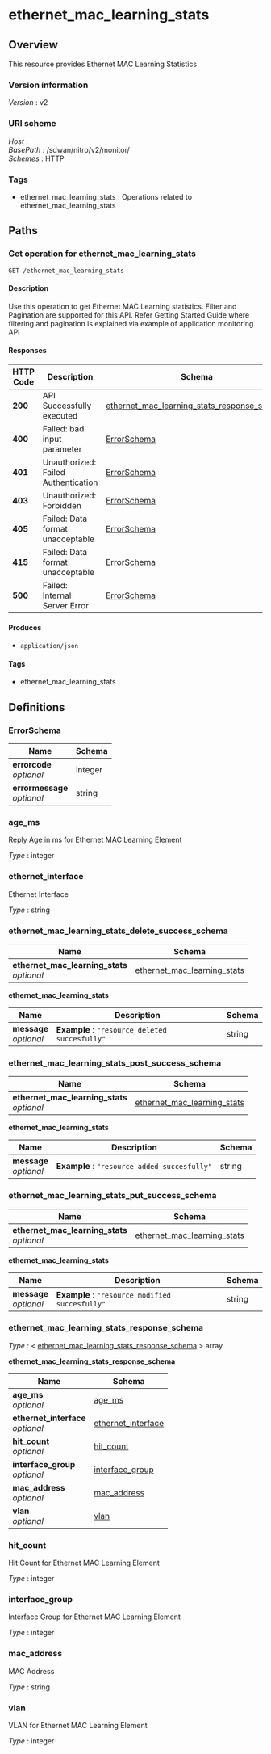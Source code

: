 # ethernet\_mac\_learning\_stats


<a name="overview"></a>
## Overview
This resource provides Ethernet MAC Learning Statistics


### Version information
*Version* : v2


### URI scheme
*Host* : <MGMT-IP>  
*BasePath* : /sdwan/nitro/v2/monitor/  
*Schemes* : HTTP


### Tags

* ethernet\_mac\_learning\_stats : Operations related to ethernet\_mac\_learning\_stats 




<a name="paths"></a>
## Paths

<a name="ethernet\_mac\_learning\_stats-get"></a>
### Get operation for ethernet\_mac\_learning\_stats
```
GET /ethernet_mac_learning_stats
```


#### Description
Use this operation to get Ethernet MAC Learning statistics. Filter and Pagination are supported  for this API. Refer Getting Started Guide where filtering and pagination is explained via example of application monitoring API


#### Responses

|HTTP Code|Description|Schema|
|---|---|---|
|**200**|API Successfully executed|[ethernet\_mac\_learning\_stats\_response\_schema](#ethernet\_mac\_learning\_stats\_response\_schema)|
|**400**|Failed: bad input parameter|[ErrorSchema](#errorschema)|
|**401**|Unauthorized: Failed Authentication|[ErrorSchema](#errorschema)|
|**403**|Unauthorized: Forbidden|[ErrorSchema](#errorschema)|
|**405**|Failed: Data format unacceptable|[ErrorSchema](#errorschema)|
|**415**|Failed: Data format unacceptable|[ErrorSchema](#errorschema)|
|**500**|Failed: Internal Server Error|[ErrorSchema](#errorschema)|


#### Produces

* `application/json`


#### Tags

* ethernet\_mac\_learning\_stats




<a name="definitions"></a>
## Definitions

<a name="errorschema"></a>
### ErrorSchema

|Name|Schema|
|---|---|
|**errorcode**  <br>*optional*|integer|
|**errormessage**  <br>*optional*|string|


<a name="age\_ms"></a>
### age\_ms
Reply Age in ms for Ethernet MAC Learning Element

*Type* : integer


<a name="ethernet\_interface"></a>
### ethernet\_interface
Ethernet Interface

*Type* : string


<a name="ethernet\_mac\_learning\_stats\_delete\_success\_schema"></a>
### ethernet\_mac\_learning\_stats\_delete\_success\_schema

|Name|Schema|
|---|---|
|**ethernet\_mac\_learning\_stats**  <br>*optional*|[ethernet\_mac\_learning\_stats](#ethernet\_mac\_learning\_stats\_delete\_success\_schema-ethernet\_mac\_learning\_stats)|

<a name="ethernet\_mac\_learning\_stats\_delete\_success\_schema-ethernet\_mac\_learning\_stats"></a>
**ethernet\_mac\_learning\_stats**

|Name|Description|Schema|
|---|---|---|
|**message**  <br>*optional*|**Example** : `"resource deleted succesfully"`|string|


<a name="ethernet\_mac\_learning\_stats\_post\_success\_schema"></a>
### ethernet\_mac\_learning\_stats\_post\_success\_schema

|Name|Schema|
|---|---|
|**ethernet\_mac\_learning\_stats**  <br>*optional*|[ethernet\_mac\_learning\_stats](#ethernet\_mac\_learning\_stats\_post\_success\_schema-ethernet\_mac\_learning\_stats)|

<a name="ethernet\_mac\_learning\_stats\_post\_success\_schema-ethernet\_mac\_learning\_stats"></a>
**ethernet\_mac\_learning\_stats**

|Name|Description|Schema|
|---|---|---|
|**message**  <br>*optional*|**Example** : `"resource added succesfully"`|string|


<a name="ethernet\_mac\_learning\_stats\_put\_success\_schema"></a>
### ethernet\_mac\_learning\_stats\_put\_success\_schema

|Name|Schema|
|---|---|
|**ethernet\_mac\_learning\_stats**  <br>*optional*|[ethernet\_mac\_learning\_stats](#ethernet\_mac\_learning\_stats\_put\_success\_schema-ethernet\_mac\_learning\_stats)|

<a name="ethernet\_mac\_learning\_stats\_put\_success\_schema-ethernet\_mac\_learning\_stats"></a>
**ethernet\_mac\_learning\_stats**

|Name|Description|Schema|
|---|---|---|
|**message**  <br>*optional*|**Example** : `"resource modified succesfully"`|string|


<a name="ethernet\_mac\_learning\_stats\_response\_schema"></a>
### ethernet\_mac\_learning\_stats\_response\_schema
*Type* : < [ethernet\_mac\_learning\_stats\_response\_schema](#ethernet\_mac\_learning\_stats\_response\_schema-inline) > array

<a name="ethernet\_mac\_learning\_stats\_response\_schema-inline"></a>
**ethernet\_mac\_learning\_stats\_response\_schema**

|Name|Schema|
|---|---|
|**age\_ms**  <br>*optional*|[age\_ms](#age\_ms)|
|**ethernet\_interface**  <br>*optional*|[ethernet\_interface](#ethernet\_interface)|
|**hit\_count**  <br>*optional*|[hit\_count](#hit\_count)|
|**interface\_group**  <br>*optional*|[interface\_group](#interface\_group)|
|**mac\_address**  <br>*optional*|[mac\_address](#mac\_address)|
|**vlan**  <br>*optional*|[vlan](#vlan)|


<a name="hit\_count"></a>
### hit\_count
Hit Count for Ethernet MAC Learning Element

*Type* : integer


<a name="interface\_group"></a>
### interface\_group
Interface Group for Ethernet MAC Learning Element

*Type* : integer


<a name="mac\_address"></a>
### mac\_address
MAC Address

*Type* : string


<a name="vlan"></a>
### vlan
VLAN for Ethernet MAC Learning Element

*Type* : integer





